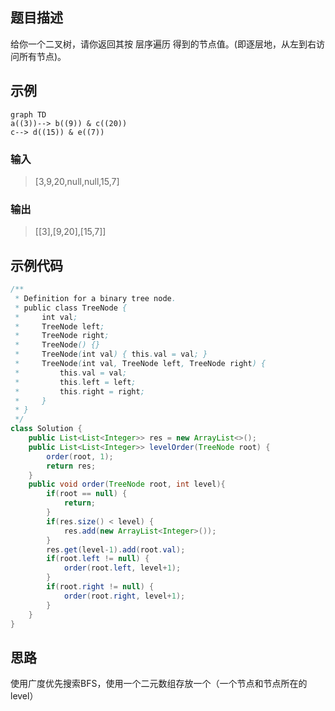 ## 题目描述
给你一个二叉树，请你返回其按 层序遍历 得到的节点值。(即逐层地，从左到右访问所有节点)。

## 示例
``` mermaid
graph TD
a((3))--> b((9)) & c((20))
c--> d((15)) & e((7))
```
### 输入
> [3,9,20,null,null,15,7]
### 输出
> [\[3],[9,20],[15,7]]

## 示例代码
``` java
/**
 * Definition for a binary tree node.
 * public class TreeNode {
 *     int val;
 *     TreeNode left;
 *     TreeNode right;
 *     TreeNode() {}
 *     TreeNode(int val) { this.val = val; }
 *     TreeNode(int val, TreeNode left, TreeNode right) {
 *         this.val = val;
 *         this.left = left;
 *         this.right = right;
 *     }
 * }
 */
class Solution {
    public List<List<Integer>> res = new ArrayList<>();
    public List<List<Integer>> levelOrder(TreeNode root) {
        order(root, 1);
        return res;
    }
    public void order(TreeNode root, int level){
        if(root == null) {
            return;
        }
        if(res.size() < level) {
            res.add(new ArrayList<Integer>());
        }
        res.get(level-1).add(root.val);
        if(root.left != null) {
            order(root.left, level+1);
        }
        if(root.right != null) {
            order(root.right, level+1);
        }
    }
}
```

## 思路
使用广度优先搜索BFS，使用一个二元数组存放一个（一个节点和节点所在的level）